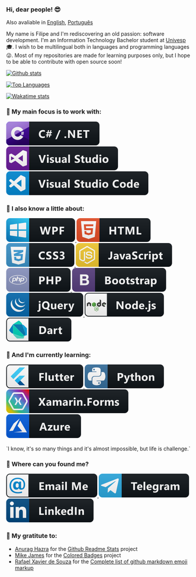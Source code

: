 ### Hi, dear people! 😎

Also avaliable in  [English](https://github.com/filimor/filimor/edit/main/README.md), [Português](https://github.com/filimor/filimor/edit/main/README.pt-BR.md)

My name is Filipe and I'm rediscovering an old passion: software development. I'm an Information Technology Bachelor student at [Univesp](https://github.com/univesp) 🎓. I wish to be multilingual both in languages and programming languages 😜. Most of my repositories are made for learning purposes only, but I hope to be able to contribute with open source soon!

[![Github stats](https://github-readme-stats.vercel.app/api?username=filimor&count_private=true&show_icons=true&include_all_commits=true&custom_title=What%20I've%20done)](https://github.com/filimor/github-readme-stats)

[![Top Languages](https://github-readme-stats.vercel.app/api/top-langs/?username=filimor&langs_count=10&layout=compact&custom_title=About%20what%20I've%20done)](https://github.com/filimor/github-readme-stats)

[![Wakatime stats](https://github-readme-stats.vercel.app/api/wakatime?username=filimor&custom_title=How%20much%20I've%20been%20doing)](https://github.com/filimor/github-readme-stats)

### 📗 My main focus is to work with:

<a href="#">
 <img src="https://github.com/MikeCodesDotNET/ColoredBadges/blob/master/svg/dev/languages/csharp_dotnet.svg" alt="C# / .NET" style="vertical-align:top margin:6px 4px">
</a>
<a href="#">
 <img src="https://github.com/MikeCodesDotNET/ColoredBadges/blob/master/svg/dev/tools/visualstudio.svg" alt="Visual Studio" style="vertical-align:top margin:6px 4px">
</a>
<a href="#">
 <img src="https://github.com/MikeCodesDotNET/ColoredBadges/blob/master/svg/dev/tools/visualstudio_code.svg" alt="VS Code" style="vertical-align:top margin:6px 4px">
</a>

### 📒 I also know a little about:

<a href="#">
 <img src="https://github.com/MikeCodesDotNET/ColoredBadges/blob/master/svg/dev/frameworks/wpf.svg" alt="WPF" style="vertical-align:top margin:6px 4px">
</a>
<a href="#">
 <img src="https://github.com/MikeCodesDotNET/ColoredBadges/blob/master/svg/dev/languages/html.svg" alt="HTML5" style="vertical-align:top margin:6px 4px">
</a>
<a href="#">
 <img src="https://github.com/MikeCodesDotNET/ColoredBadges/blob/master/svg/dev/languages/css3.svg" alt="CSS3" style="vertical-align:top margin:6px 4px">
</a>
<a href="#">
 <img src="https://github.com/MikeCodesDotNET/ColoredBadges/blob/master/svg/dev/languages/js.svg" alt="JavaScript" style="vertical-align:top margin:6px 4px">
</a>
<a href="#">
 <img src="https://github.com/MikeCodesDotNET/ColoredBadges/blob/master/svg/dev/languages/php.svg" alt="PHP" style="vertical-align:top margin:6px 4px">
</a>
<a href="#">
 <img src="https://github.com/MikeCodesDotNET/ColoredBadges/blob/master/svg/dev/frameworks/bootstrap.svg" alt="Bootstrap" style="vertical-align:top margin:6px 4px">
</a>
<a href="#">
 <img src="https://github.com/MikeCodesDotNET/ColoredBadges/blob/master/svg/dev/frameworks/jquery.svg" alt="jQuery" style="vertical-align:top margin:6px 4px">
</a>
<a href="#">
 <img src="https://github.com/MikeCodesDotNET/ColoredBadges/blob/master/svg/dev/frameworks/nodejs.svg" alt="Node.JS" style="vertical-align:top margin:6px 4px">
</a>
<a href="#">
 <img src="https://github.com/MikeCodesDotNET/ColoredBadges/blob/master/svg/dev/languages/dart_colour.svg" alt="Dart" style="vertical-align:top margin:6px 4px">
</a>

### 📕 And I'm currently learning:

<a href="#">
 <img src="https://github.com/MikeCodesDotNET/ColoredBadges/blob/master/svg/dev/frameworks/flutter.svg" alt="Flutter" style="vertical-align:top margin:6px 4px">
</a>
<a href="#">
 <img src="https://github.com/MikeCodesDotNET/ColoredBadges/blob/master/svg/dev/languages/python.svg" alt="Python" style="vertical-align:top margin:6px 4px">
</a>
<a href="#">
 <img src="https://github.com/MikeCodesDotNET/ColoredBadges/blob/master/svg/dev/frameworks/xamarin_forms.svg" alt="Xamarin Forms" style="vertical-align:top margin:6px 4px">
</a>
<a href="#">
 <img src="https://github.com/MikeCodesDotNET/ColoredBadges/blob/master/svg/dev/services/azure.svg" alt="Microsoft Azure" style="vertical-align:top margin:6px 4px">
</a>
<br>
<br>
`I know, it's so many things and it's almost impossible, but life is challenge.`

### 💌 Where can you found me?

 <a href="mailto:filimor@posteo.net">
  <img src="https://github.com/MikeCodesDotNET/ColoredBadges/blob/master/svg/social/email_me.svg" alt="E-mail" style="vertical-align:top margin:6px 4px">
 </a>
 <a href="https://t.me/filimor">
  <img src="https://github.com/MikeCodesDotNET/ColoredBadges/blob/master/svg/social/telegram.svg" alt="Telegram" style="vertical-align:top margin:6px 4px">
 </a>
 <a href="https://www.linkedin.com/in/filimor">
  <img src="https://github.com/MikeCodesDotNET/ColoredBadges/blob/master/svg/social/linkedin.svg" alt="LinkedIn" style="vertical-align:top margin:6px 4px">
 </a>
 <!--<a href="#">
  <img src="https://github.com/MikeCodesDotNET/ColoredBadges/blob/master/svg/social/meetup.svg" alt="Meetup" style="vertical-align:top margin:6px 4px">
 </a>
 <a href="#">
  <img src="https://github.com/MikeCodesDotNET/ColoredBadges/blob/master/svg/social/stackoverflow.svg" alt="Stack Overflow" style="vertical-align:top margin:6px 4px">
 </a>
 <a href="#">
  <img src="https://github.com/MikeCodesDotNET/ColoredBadges/blob/master/svg/dev/services/codechef.svg" alt="Code Chef" style="vertical-align:top margin:6px 4px">
 </a>
 <a href="#">
  <img src="https://github.com/MikeCodesDotNET/ColoredBadges/blob/master/svg/dev/services/codewars.svg" alt="Code Wars" style="vertical-align:top margin:6px 4px">
 </a>
 <a href="#">
  <img src="https://github.com/MikeCodesDotNET/ColoredBadges/blob/master/svg/dev/services/excercism.svg" alt="Exercism" style="vertical-align:top margin:6px 4px">
 </a>
 <a href="#">
  <img src="https://github.com/MikeCodesDotNET/ColoredBadges/blob/master/svg/dev/services/hackerrank.svg" alt="Hacker Rank" style="vertical-align:top margin:6px 4px">
 </a>
 <a href="#">
  <img src="https://github.com/MikeCodesDotNET/ColoredBadges/blob/master/svg/dev/services/leetcode.svg" alt="Leet Code" style="vertical-align:top margin:6px 4px">
 </a>-->

### 🙏 My gratitute to:

- [Anurag Hazra](https://github.com/anuraghazra) for the [Github Readme Stats](https://github.com/anuraghazra/github-readme-stats) project
- [Mike James](https://github.com/MikeCodesDotNET) for the [Colored Badges](https://github.com/MikeCodesDotNET/ColoredBadges) project
- [Rafael Xavier de Souza](https://github.com/rxaviers) for the [Complete list of github markdown emoji markup](https://gist.github.com/rxaviers/7360908)
